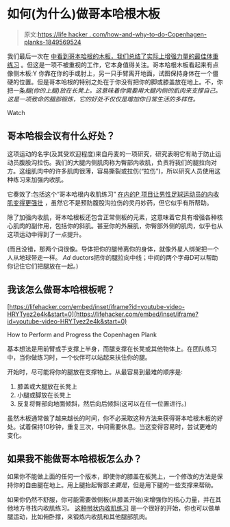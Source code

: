 # 如何(为什么)做哥本哈根木板

> 原文:[https://life hacker . com/how-and-why-to-do-Copenhagen-planks-1849569524](https://lifehacker.com/how-and-why-to-do-copenhagen-planks-1849569524)

我们最后一次在 [中看到哥本哈根的木板，我们总结了实际上增强力量的最佳体重练习](https://lifehacker.com/12-bodyweight-exercises-that-will-actually-make-you-str-1847903062) 。但这是一项不被重视的工作，它本身值得关注。哥本哈根木板看起来有点像侧木板:Y 你靠在你的手或肘上，另一只手臂离开地面，试图保持身体在一个僵硬的位置。但是哥本哈根的特别之处在于你没有把你的脚或膝盖放在地上。不，你把一条*腿(你的上腿)放在长凳上。这意味着你需要用大腿内侧的肌肉来支撑自己。这是一项致命的腿部锻炼，它的好处不仅仅是增加你日常生活的多样性。*

Watch

## 哥本哈根会议有什么好处？

这项运动的名字(及其受欢迎程度)来自丹麦的一项研究，研究表明它有助于防止运动员腹股沟拉伤。我们的大腿内侧肌肉称为臀部内收肌，负责将我们的腿拉向对方。这组肌肉中的许多肌肉很薄，容易撕裂或拉伤(“拉伤”)，所以研究人员使用这种练习来加强内收肌。

它奏效了:包括这个“哥本哈根内收肌练习” [在内的P 项目让男性足球运动员的内收肌变得更强壮](https://www.ncbi.nlm.nih.gov/pmc/articles/PMC8486394/) ，虽然它不是预防腹股沟拉伤的灵丹妙药，但它似乎有所帮助。

除了加强内收肌，哥本哈根板还包含正常侧板的元素，这意味着它具有增强各种核心肌肉的副作用，包括你的斜肌。甚至你的外展肌，你臀部外侧的肌肉，似乎也从这项运动中得到了一点提升。

(而且没错，那两个词很像。导体把你的腿带离你的身体，就像外星人绑架把一个人从地球带走一样。 *Ad* ductors把你的腿拉向中线；中间的两个字母D可以帮助你记住它们把腿放在一起。)

## 我该怎么做哥本哈根板呢？

 [https://lifehacker.com/embed/inset/iframe?id=youtube-video-HRYTyez2e4k&start=0](https://lifehacker.com/embed/inset/iframe?id=youtube-video-HRYTyez2e4k&start=0)

<figcaption class="sc-1ptbguh-0 hxeMec caption">How to Perform and Progress the Copenhagen Plank</figcaption> 

基本想法是用前臂或手支撑上半身，而腿支撑在长凳或其他物体上。在团队练习中，当你做练习时，一个伙伴可以站起来扶住你的腿。

开始时，尽可能将你的腿放在支撑物上。从最容易到最难的顺序是:

1.  膝盖或大腿放在长凳上
2.  小腿或脚放在长凳上
3.  反复将臀部向地面倾斜，然后向后倾斜(这可以在任一位置进行。)

虽然木板通常做了越来越长的时间，你不必采取这种方法来获得哥本哈根木板的好处。试着保持10秒钟，重复三次，中间需要休息。当这变得容易时，尝试更难的变化。

## 如果我不能做哥本哈根板怎么办？

如果你不能做上面的任何一个版本，即使你的膝盖在板凳上，一个修改的方法是保持你的自由腿在地上。用上腿抬起臀部*主要是*，但是用下腿的一些支撑来帮助。

如果你仍然不舒服，你可能需要做侧板(从膝盖开始)来增强你的核心力量，并在其他地方寻找内收肌练习。 [这种带状内收肌练习](https://www.youtube.com/watch?v=PTeIHHKeWvM&t=13s) 是一个很好的开始，你也可以做单腿运动，比如俯卧撑，来锻炼内收肌和其他腿部肌肉。